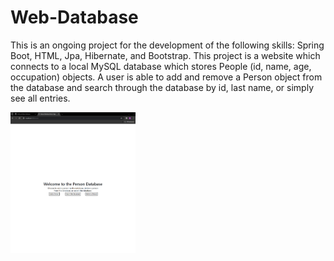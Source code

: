 # Web-Database

This is an ongoing project for the development of the following skills: Spring Boot, HTML, Jpa, Hibernate, and Bootstrap. This project is a website which connects to a local MySQL database which stores People (id, name, age, occupation) objects. A user is able to add and remove a Person object from the database and search through the database by id, last name, or simply see all entries.

<img src="./Images/home.png" width="200" />
